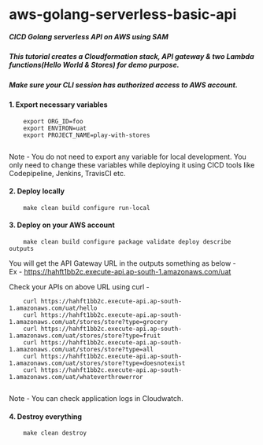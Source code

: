 # aws-golang-serverless-basic-api

##### CICD Golang serverless API on AWS using SAM

##### This tutorial creates a Cloudformation stack, API gateway & two Lambda functions(Hello World & Stores) for demo purpose.

##### Make sure your CLI session has authorized access to AWS account.

#### 1. Export necessary variables
``` 
    export ORG_ID=foo
    export ENVIRON=uat
    export PROJECT_NAME=play-with-stores
    
```
Note - You do not need to export any variable for local development. You only need to change these variables while deploying it using CICD tools like Codepipeline, Jenkins, TravisCI etc.

#### 2. Deploy locally

```
    make clean build configure run-local
```

#### 3. Deploy on your AWS account

```
    make clean build configure package validate deploy describe outputs
```

You will get the API Gateway URL in the outputs something as below -    
 Ex - https://hahft1bb2c.execute-api.ap-south-1.amazonaws.com/uat

Check your APIs on above URL using curl -

```
    curl https://hahft1bb2c.execute-api.ap-south-1.amazonaws.com/uat/hello
    curl https://hahft1bb2c.execute-api.ap-south-1.amazonaws.com/uat/stores/store?type=grocery
    curl https://hahft1bb2c.execute-api.ap-south-1.amazonaws.com/uat/stores/store?type=fruit
    curl https://hahft1bb2c.execute-api.ap-south-1.amazonaws.com/uat/stores/store?type=all
    curl https://hahft1bb2c.execute-api.ap-south-1.amazonaws.com/uat/stores/store?type=doesnotexist
    curl https://hahft1bb2c.execute-api.ap-south-1.amazonaws.com/uat/whateverthrowerror
    
```

Note - You can check application logs in Cloudwatch.


#### 4. Destroy everything

```
    make clean destroy 
```


